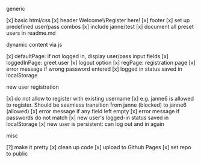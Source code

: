 generic

[x] basic html/css
[x] header Welcome!/Register here!
[x] footer
[x] set up predefined user/pass combos
[x] include janne/test
[x] document all preset users in readme.md


dynamic content via js

[x] defaultPage: if not logged in, display user/pass input fields
[x] loggedInPage: greet user 
[x] logout option
[x] regPage: registration page
[x] error message if wrong password entered
[x] logged in status saved in localStorage


new user registration

[x] do not allow to register with existing username
[x] e.g. janne6 is allowed to register. Should be seamless transition from janne (blocked) to janne6 (allowed)
[x] error message if any field left empty
[x] error message if passwords do not match
[x] new user's logged-in status saved in localStorage 
[x] new user is persistent: can log out and in again


misc

[?] make it pretty
[x] clean up code
[x] upload to Github Pages
[x] set repo to public